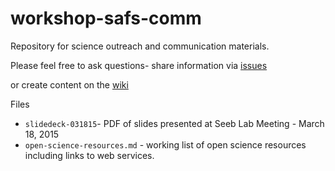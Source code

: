 # workshop-safs-comm

Repository for science outreach and communication materials.

Please feel free to ask questions- share information via [issues](https://github.com/sr320/workshop-safs-comm/issues)

or create content on the [wiki](https://github.com/sr320/workshop-safs-comm/wiki)

Files
- `slidedeck-031815`- PDF of slides presented at Seeb Lab Meeting - March 18, 2015 
-  `open-science-resources.md` - working list of open science resources including links to web services.

